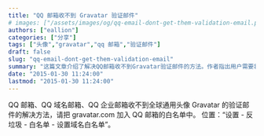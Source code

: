 ```yaml
---
title: "QQ 邮箱收不到 Gravatar 验证邮件"
# images: ["/assets/images/og/qq-email-dont-get-them-validation-email.png"]
authors: ["eallion"]
categories: ["分享"]
tags: ["头像","gravatar","qq 邮箱","验证邮件"]
draft: false
slug: "qq-email-dont-get-them-validation-email"
summary: "这篇文章介绍了解决QQ邮箱收不到Gravatar验证邮件的方法。作者指出用户需要将gravatar.com加入QQ邮箱的白名单，具体的操作路径为“设置-反垃圾-白名单-设置域名白名单”。这样做可以确保QQ邮箱能够正常收到全球通用头像Gravatar的验证邮件。"
date: "2015-01-30 11:24:00"
lastmod: "2015-01-30 11:24:00"
---
```


QQ 邮箱、QQ 域名邮箱、QQ 企业邮箱收不到全球通用头像 Gravatar 的验证邮件的解决方法，请把 gravatar.com 加入 QQ 邮箱的白名单中。
位置：“设置 - 反垃圾 - 白名单 - 设置域名白名单”。

